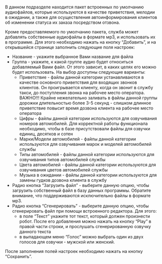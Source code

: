 В данном подразделе находится пакет встроенных по умолчанию аудиофайлов, которые используются в качестве приветствия, мелодии в ожидании, а также для осуществления автоинформирования клиентов об изменении статуса их заказа посредством отзвона.

Кроме предоставляемого по умолчанию пакета, служба может добавлять собственные аудиофайлы в формате мр3, и использовать их в программе. Для этого необходимо нажать на кнопку “Добавить”, и на открывшейся странице заполнить следующие поля настроек:

* Название - укажите выбранное Вами название для файла
* Группа - укажите, к какой группе аудио будет относиться добавляемый Вами файл. От этого зависит, в каких целях его можно будет использовать. На выбор доступны следующие варианты:
    * Приветствие - файлы данной категории устанавливаются в качестве основного приветствия для входящих звонков клиентов. Он проигрывается клиенту, когда он звонит в службу такси, до поступления звонка на рабочее место оператора. ВАЖНО!!! Крайне нежелательно заливать в файлы данной группы дорожки длительностью более 3-5 секунд - слишком длинное приветствие повысит время дозвона клиента на рабочее место оператора
    * Цифры - файлы данной категории используются для озвучивания номеров автомобилей. Для корректной работы функционала необходимо, чтобы в базе присутствовали файлы для озвучки единиц, десятков и сотен
    * Марки/Модели автомобилей - файлы данной категории используются для озвучивания марок и моделей автомобилей службы
    * Типы автомобилей - файлы данной категории используются для озвучивания типов автомобилей службы
    * Цвета автомобилей - файлы данной категории используются для озвучивания цветов автомобилей службы
    * Музыка в ожидании - файлы данной категории используются для замены гудков дозвона клиента в службу
* Радио кнопка “Загрузить файл” - выберите данную опцию, чтобы загрузить собственный файл в базу данных программы. Обратите внимание, что поддерживаются исключительно файлы в формате мр3.
* Радио кнопка “Сгенерировать” - выберите данную опцию, чтобы сгенерировать файл при помощи встроенного редактора. Для этого:
    * в поле “Текст” укажите тот текст, который должен произнести робот. После его добавления можно нажать на кнопку “Play” в правой части строки, и прослушать сгенерированную озвучку данного текста
    * в выпадающем меню “Голос” можно выбрать один из двух голосов для озвучки - мужской или женский.

После заполнения полей настроек необходимо нажать на кнопку “Сохранить”.